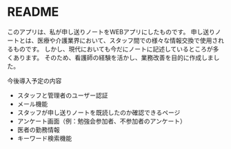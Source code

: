 # README

このアプリは、私が申し送りノートをWEBアプリにしたものです。
申し送りノートとは、医療や介護業界において、スタッフ間での様々な情報交換で使用されるものです。
しかし、現代においても今だにノートに記述しているところが多くあります。
そのため、看護師の経験を活かし、業務改善を目的に作成しました。

今後導入予定の内容
- スタッフと管理者のユーザー認証
- メール機能
- スタッフが申し送りノートを既読したのか確認できるページ
- アンケート画面（例：勉強会参加者、不参加者のアンケート）
- 医者の勤務情報
- キーワード検索機能

